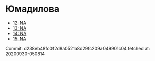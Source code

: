 # Юмадилова
- [12: NA](12.md)
- [13: NA](13.md)
- [14: NA](14.md)
- [15: NA](15.md)

Commit: d238eb48fc0f2d8a0521a8d29fc209a049901c04
 fetched at: 20200930-050814
